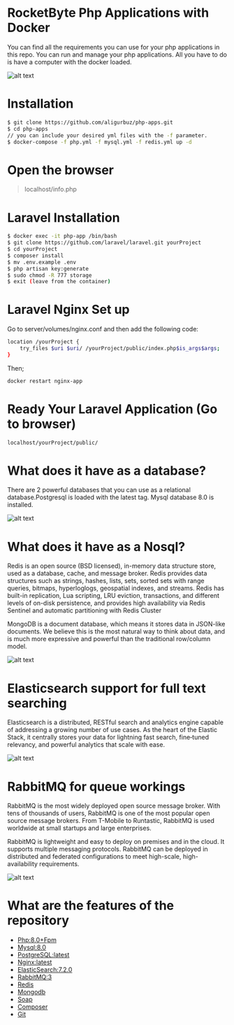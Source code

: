 # RocketByte Php Applications with Docker
You can find all the requirements you can use for your php applications in this repo.
You can run and manage your php applications. All you have to do is have a computer with the docker loaded.

![alt text](https://dev-to-uploads.s3.amazonaws.com/i/wmxvp6ty4zl8c1dahu43.png)

# Installation

```bash
$ git clone https://github.com/aligurbuz/php-apps.git
$ cd php-apps
// you can include your desired yml files with the -f parameter.
$ docker-compose -f php.yml -f mysql.yml -f redis.yml up -d

```

# Open the browser

> localhost/info.php


# Laravel Installation

```bash
$ docker exec -it php-app /bin/bash
$ git clone https://github.com/laravel/laravel.git yourProject
$ cd yourProject
$ composer install
$ mv .env.example .env
$ php artisan key:generate
$ sudo chmod -R 777 storage
$ exit (leave from the container)

```

# Laravel Nginx Set up
Go to server/volumes/nginx.conf and then add the following code:

```bash
location /yourProject {
    try_files $uri $uri/ /yourProject/public/index.php$is_args$args;
}

```
Then;

```bash
docker restart nginx-app

```

# Ready Your Laravel Application (Go to browser)
```bash
localhost/yourProject/public/

```

# What does it have as a database?
There are 2 powerful databases that you can use as a relational database.Postgresql is loaded with the latest tag.
Mysql database 8.0 is installed.

![alt text](https://i.ibb.co/gdKJtxs/Postgresqlvs-Mysqljpg1559294630.jpg)

# What does it have as a Nosql?
Redis is an open source (BSD licensed), in-memory data structure store, used as a database, cache, and message broker. Redis provides data structures such as strings, hashes, lists, sets, sorted sets with range queries, bitmaps, hyperloglogs, geospatial indexes, and streams. Redis has built-in replication, Lua scripting, LRU eviction, transactions, and different levels of on-disk persistence, and provides high availability via Redis Sentinel and automatic partitioning with Redis Cluster

MongoDB is a document database, which means it stores data in JSON-like documents. We believe this is the most natural way to think about data, and is much more expressive and powerful than the traditional row/column model.

![alt text](https://i.ibb.co/KFVXCT1/redis-VS-Mongo-DB.jpg)

# Elasticsearch support for full text searching

Elasticsearch is a distributed, RESTful search and analytics engine capable of addressing a growing number of use cases. As the heart of the Elastic Stack, it centrally stores your data for lightning fast search, fine‑tuned relevancy, and powerful analytics that scale with ease.

![alt text](https://i.ibb.co/kqQmJVB/0-ce-Q35-Icjg-Ec-Qf-Rm9.jpg)

# RabbitMQ for queue workings

RabbitMQ is the most widely deployed open source message broker.
With tens of thousands of users, RabbitMQ is one of the most popular open source message brokers. From T-Mobile to Runtastic, RabbitMQ is used worldwide at small startups and large enterprises.

RabbitMQ is lightweight and easy to deploy on premises and in the cloud. It supports multiple messaging protocols. RabbitMQ can be deployed in distributed and federated configurations to meet high-scale, high-availability requirements.

![alt text](https://i.ibb.co/mJ1HT88/1-ukn-Qn-Nbh-DFy-Tt-Hi-OIx-P4-Dw.png)

# What are the features of the repository

- [Php:8.0+Fpm]()
- [Mysql:8.0]()
- [PostgreSQL:latest]()
- [Nginx:latest]()
- [ElasticSearch:7.2.0]()
- [RabbitMQ:3]()
- [Redis]()
- [Mongodb]() 
- [Soap]() 
- [Composer]() 
- [Git]()
